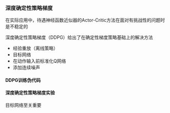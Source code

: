 ### 深度确定性策略梯度

在实际应用中，待遇神经函数近似器的Actor-Critic方法在面对有挑战性的问题时是不稳定的

深度确定性策略梯度（DDPG）给出了在确定性梯度策略基础上的解决方法

- 经验重放（离线策略）
- 目标网络
- 在动作输入前标准化Q网络
- 添加连续噪声

#### DDPG训练伪代码

#### 深度确定性策略梯度实验

目标网络至关重要


